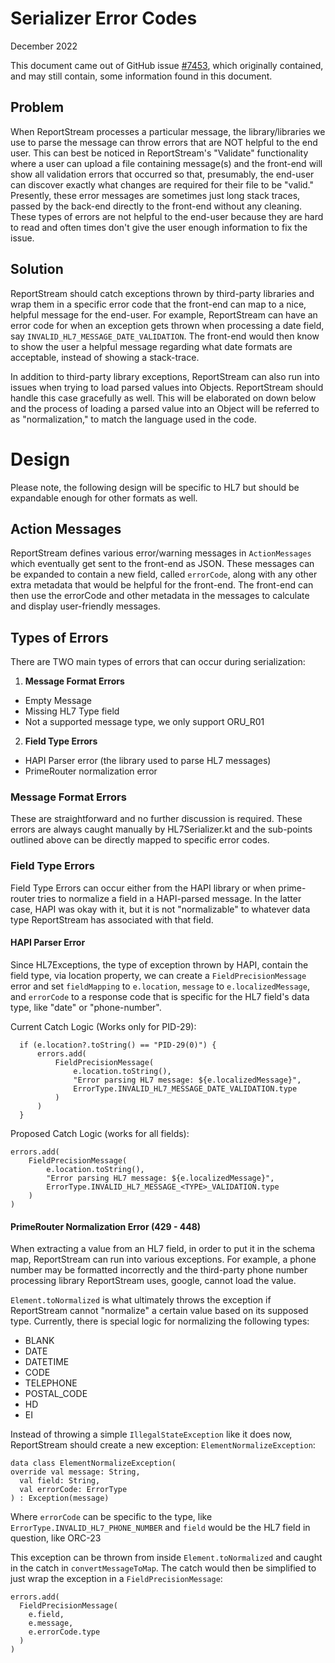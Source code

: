 # Serializer Error Codes

December 2022

This document came out of GitHub issue [#7453](https://github.com/CDCgov/prime-reportstream/issues/7453), which 
originally contained, and may still contain, some information found in this document.

## Problem
When ReportStream processes a particular message, the library/libraries we use to parse the message can throw
errors that are NOT helpful to the end user. This can best be noticed in ReportStream's "Validate" functionality
where a user can upload a file containing message(s) and the front-end will show all validation errors that
occurred so that, presumably, the end-user can discover exactly what changes are required for their file to
be "valid." Presently, these error messages are sometimes just long stack traces, passed by the back-end directly to
the front-end without any cleaning. These types of errors are not helpful to the end-user because they are hard to 
read and often times don't give the user enough information to fix the issue.

## Solution
ReportStream should catch exceptions thrown by third-party libraries and wrap them in a specific error code
that the front-end can map to a nice, helpful message for the end-user. For example, ReportStream can have 
an error code for when an exception gets thrown when processing a date field, say `INVALID_HL7_MESSAGE_DATE_VALIDATION`.
The front-end would then know to show the user a helpful message regarding what date formats are acceptable, instead of
showing a stack-trace.

In addition to third-party library exceptions, ReportStream can also run into issues when trying to load parsed
values into Objects. ReportStream should handle this case gracefully as well. This will be elaborated on down below and
the process of loading a parsed value into an Object will be referred to as "normalization," to match the language 
used in the code.

# Design

Please note, the following design will be specific to HL7 but should be expandable enough for other formats as well.

## Action Messages

ReportStream defines various error/warning messages in `ActionMessages` which eventually get sent to the front-end
as JSON. These messages can be expanded to contain a new field, called `errorCode`, along with any other extra metadata
that would be helpful for the front-end. The front-end can then use the errorCode and other metadata in the messages to
calculate and display user-friendly messages.

## Types of Errors

There are TWO main types of errors that can occur during serialization:

1. **Message Format Errors**
- Empty Message
- Missing HL7 Type field
- Not a supported message type, we only support ORU_R01
2. **Field Type Errors**
- HAPI Parser error (the library used to parse HL7 messages)
- PrimeRouter normalization error

### Message Format Errors

These are straightforward and no further discussion is required. These errors are always caught manually 
by HL7Serializer.kt and the sub-points outlined above can be directly mapped to specific error codes.

### Field Type Errors

Field Type Errors can occur either from the HAPI library or when prime-router tries to normalize a field in a
HAPI-parsed message. In the latter case, HAPI was okay with it, but it is not "normalizable" to whatever data type 
ReportStream has associated with that field.

#### HAPI Parser Error

Since HL7Exceptions, the type of exception thrown by HAPI, contain the field type, via location property, 
we can create a `FieldPrecisionMessage` error and set `fieldMapping` to `e.location`, `message` to `e.localizedMessage`, 
and `errorCode` to a response code that is specific for the HL7 field's data type, like "date" or "phone-number".

Current Catch Logic (Works only for PID-29):
```
  if (e.location?.toString() == "PID-29(0)") {
      errors.add(
          FieldPrecisionMessage(
              e.location.toString(),
              "Error parsing HL7 message: ${e.localizedMessage}",
              ErrorType.INVALID_HL7_MESSAGE_DATE_VALIDATION.type
          )
      )
  }
```

Proposed Catch Logic (works for all fields):
```
errors.add(
    FieldPrecisionMessage(
        e.location.toString(),
        "Error parsing HL7 message: ${e.localizedMessage}",
        ErrorType.INVALID_HL7_MESSAGE_<TYPE>_VALIDATION.type
    )
)
```

#### PrimeRouter Normalization Error (429 - 448)

When extracting a value from an HL7 field, in order to put it in the schema map, ReportStream can run into various 
exceptions. For example, a phone number may be formatted incorrectly and the third-party phone number processing
library ReportStream uses, google, cannot load the value.

`Element.toNormalized` is what ultimately throws the exception if ReportStream cannot "normalize" a certain value based 
on its supposed type. Currently, there is special logic for normalizing the following types:

- BLANK
- DATE
- DATETIME
- CODE
- TELEPHONE
- POSTAL_CODE
- HD
- EI

Instead of throwing a simple `IllegalStateException` like it does now, ReportStream should create a new 
exception: `ElementNormalizeException`:

```
data class ElementNormalizeException(
override val message: String,
  val field: String,
  val errorCode: ErrorType
) : Exception(message)
```

Where `errorCode` can be specific to the type, like `ErrorType.INVALID_HL7_PHONE_NUMBER` and `field` would be the 
HL7 field in question, like ORC-23

This exception can be thrown from inside `Element.toNormalized` and caught in the catch in `convertMessageToMap`. 
The catch would then be simplified to just wrap the exception in a `FieldPrecisionMessage`:

```
errors.add(
  FieldPrecisionMessage(
    e.field,
    e.message,
    e.errorCode.type
  )
)
```

